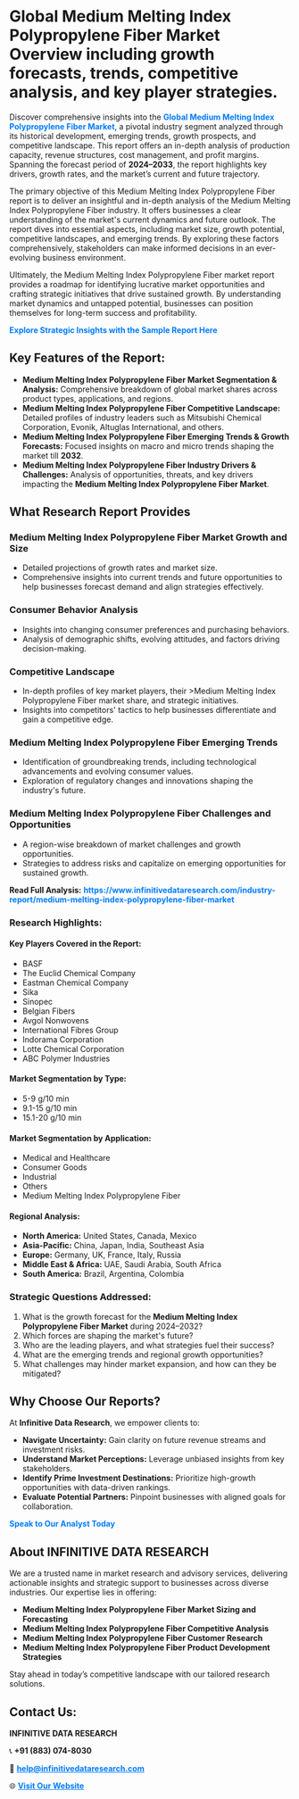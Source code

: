 <h1>Global Medium Melting Index Polypropylene Fiber Market Overview including growth forecasts, trends, competitive analysis, and key player strategies.</h1>
<p>
Discover comprehensive insights into the 
<a href="https://www.infinitivedataresearch.com/industry-report/medium-melting-index-polypropylene-fiber-market" rel="dofollow" style="color: #007BFF; text-decoration: none;"><strong>Global Medium Melting Index Polypropylene Fiber Market</strong></a>, a pivotal industry segment analyzed through its historical development, emerging trends, growth prospects, and competitive landscape. This report offers an in-depth analysis of production capacity, revenue structures, cost management, and profit margins. Spanning the forecast period of <strong>2024–2033</strong>, the report highlights key drivers, growth rates, and the market’s current and future trajectory.
</p>
<p>
The primary objective of this Medium Melting Index Polypropylene Fiber report is to deliver an insightful and in-depth analysis of the Medium Melting Index Polypropylene Fiber industry. It offers businesses a clear understanding of the market's current dynamics and future outlook. The report dives into essential aspects, including market size, growth potential, competitive landscapes, and emerging trends. By exploring these factors comprehensively, stakeholders can make informed decisions in an ever-evolving business environment.
</p>
<p>
Ultimately, the Medium Melting Index Polypropylene Fiber market report provides a roadmap for identifying lucrative market opportunities and crafting strategic initiatives that drive sustained growth. By understanding market dynamics and untapped potential, businesses can position themselves for long-term success and profitability.
</p>
<p>
<a href="https://www.infinitivedataresearch.com/request-sample/reportId=102797" style="color: #007BFF; text-decoration: none;"><strong>Explore Strategic Insights with the Sample Report Here</strong></a>
</p>

<h2>Key Features of the Report:</h2>
<ul>
<li><strong>Medium Melting Index Polypropylene Fiber Market Segmentation & Analysis:</strong> Comprehensive breakdown of global market shares across product types, applications, and regions.</li>
<li><strong>Medium Melting Index Polypropylene Fiber Competitive Landscape:</strong> Detailed profiles of industry leaders such as Mitsubishi Chemical Corporation, Evonik, Altuglas International, and others.</li>
<li><strong>Medium Melting Index Polypropylene Fiber Emerging Trends & Growth Forecasts:</strong> Focused insights on macro and micro trends shaping the market till <strong>2032</strong>.</li>
<li><strong>Medium Melting Index Polypropylene Fiber Industry Drivers & Challenges:</strong> Analysis of opportunities, threats, and key drivers impacting the <strong>Medium Melting Index Polypropylene Fiber Market</strong>.</li>
</ul>

<h2>What Research Report Provides</h2>
<h3>Medium Melting Index Polypropylene Fiber Market Growth and Size</h3>
<ul>
<li>Detailed projections of growth rates and market size.</li>
<li>Comprehensive insights into current trends and future opportunities to help businesses forecast demand and align strategies effectively.</li>
</ul>

<h3>Consumer Behavior Analysis</h3>
<ul>
<li>Insights into changing consumer preferences and purchasing behaviors.</li>
<li>Analysis of demographic shifts, evolving attitudes, and factors driving decision-making.</li>
</ul>

<h3>Competitive Landscape</h3>
<ul>
<li>In-depth profiles of key market players, their >Medium Melting Index Polypropylene Fiber market share, and strategic initiatives.</li>
<li>Insights into competitors' tactics to help businesses differentiate and gain a competitive edge.</li>
</ul>

<h3>Medium Melting Index Polypropylene Fiber Emerging Trends</h3>
<ul>
<li>Identification of groundbreaking trends, including technological advancements and evolving consumer values.</li>
<li>Exploration of regulatory changes and innovations shaping the industry's future.</li>
</ul>

<h3>Medium Melting Index Polypropylene Fiber Challenges and Opportunities</h3>
<ul>
<li>A region-wise breakdown of market challenges and growth opportunities.</li>
<li>Strategies to address risks and capitalize on emerging opportunities for sustained growth.</li>
</ul>
<p><strong>Read Full Analysis:</strong> <a href="https://www.infinitivedataresearch.com/industry-report/medium-melting-index-polypropylene-fiber-market" rel="dofollow" style="color: #007BFF; text-decoration: none;"><strong>https://www.infinitivedataresearch.com/industry-report/medium-melting-index-polypropylene-fiber-market</strong></a></p>
<h3>Research Highlights:</h3>
<h4>Key Players Covered in the Report:</h4>
<ul><li>BASF</li><li>The Euclid Chemical Company</li><li>Eastman Chemical Company</li><li>Sika</li><li>Sinopec</li><li>Belgian Fibers</li><li>Avgol Nonwovens</li><li>International Fibres Group</li><li>Indorama Corporation</li><li>Lotte Chemical Corporation</li><li>ABC Polymer Industries</li></ul>
<h4>Market Segmentation by Type:</h4>
<ul><li>5-9 g/10 min</li><li>9.1-15 g/10 min</li><li>15.1-20 g/10 min</li></ul>
<h4>Market Segmentation by Application:</h4>
<ul><li>Medical and Healthcare</li><li>Consumer Goods</li><li>Industrial</li><li>Others</li><li>Medium Melting Index Polypropylene Fiber</li></ul>

<h4>Regional Analysis:</h4>
<ul>
<li><strong>North America:</strong> United States, Canada, Mexico</li>
<li><strong>Asia-Pacific:</strong> China, Japan, India, Southeast Asia</li>
<li><strong>Europe:</strong> Germany, UK, France, Italy, Russia</li>
<li><strong>Middle East & Africa:</strong> UAE, Saudi Arabia, South Africa</li>
<li><strong>South America:</strong> Brazil, Argentina, Colombia</li>
</ul>

<h3>Strategic Questions Addressed:</h3>
<ol>
<li>What is the growth forecast for the <strong>Medium Melting Index Polypropylene Fiber Market</strong> during 2024–2032?</li>
<li>Which forces are shaping the market's future?</li>
<li>Who are the leading players, and what strategies fuel their success?</li>
<li>What are the emerging trends and regional growth opportunities?</li>
<li>What challenges may hinder market expansion, and how can they be mitigated?</li>
</ol>

<h2>Why Choose Our Reports?</h2>
<p>At <strong>Infinitive Data Research</strong>, we empower clients to:</p>
<ul>
<li><strong>Navigate Uncertainty:</strong> Gain clarity on future revenue streams and investment risks.</li>
<li><strong>Understand Market Perceptions:</strong> Leverage unbiased insights from key stakeholders.</li>
<li><strong>Identify Prime Investment Destinations:</strong> Prioritize high-growth opportunities with data-driven rankings.</li>
<li><strong>Evaluate Potential Partners:</strong> Pinpoint businesses with aligned goals for collaboration.</li>
</ul>
<p><a href="https://www.infinitivedataresearch.com/industry-report/medium-melting-index-polypropylene-fiber-market" rel="dofollow" style="color: #007BFF; text-decoration: none;"><strong>Speak to Our Analyst Today</strong></a></p>

<h2>About INFINITIVE DATA RESEARCH</h2>
<p>We are a trusted name in market research and advisory services, delivering actionable insights and strategic support to businesses across diverse industries. Our expertise lies in offering:</p>
<ul>
<li><strong>Medium Melting Index Polypropylene Fiber Market Sizing and Forecasting</strong></li>
<li><strong>Medium Melting Index Polypropylene Fiber Competitive Analysis</strong></li>
<li><strong>Medium Melting Index Polypropylene Fiber Customer Research</strong></li>
<li><strong>Medium Melting Index Polypropylene Fiber Product Development Strategies</strong></li>
</ul>
<p>Stay ahead in today’s competitive landscape with our tailored research solutions.</p>

<h2>Contact Us:</h2>
<p><strong>INFINITIVE DATA RESEARCH</strong></p>
<p>📞 <strong>+91 (883) 074-8030</strong></p>
<p>📧 <strong><a href="mailto:help@infinitivedataresearch.com" style="color: #007BFF;">help@infinitivedataresearch.com</a></strong></p>
<p>🌐 <strong><a href="https://www.infinitivedataresearch.com" rel="dofollow" style="color: #007BFF;">Visit Our Website</a></strong></p>